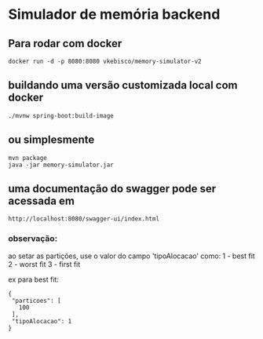 
# Simulador de memória backend


## Para rodar com docker

```
docker run -d -p 8080:8080 vkebisco/memory-simulator-v2

```

## buildando uma versão customizada local com docker 

```
./mvnw spring-boot:build-image
```

## ou simplesmente

```
mvn package
java -jar memory-simulator.jar
```

## uma documentação do swagger pode ser acessada em

``
http://localhost:8080/swagger-ui/index.html
``

### observação:
ao setar as partições, use o valor do campo 'tipoAlocacao' como:
1 - best fit
2 - worst fit
3 - first fit

ex para best fit:

 ```
 {
  "particoes": [
    100
  ],
  "tipoAlocacao": 1
}
 ```
